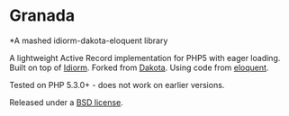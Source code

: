 Granada
======

*A mashed idiorm-dakota-eloquent library

A lightweight Active Record implementation for PHP5 with eager loading.
Built on top of [Idiorm](http://github.com/j4mie/idiorm/).
Forked from [Dakota](http://github.com/powerpak/dakota/).
Using code from [eloquent](https://github.com/taylorotwell/eloquent/).

Tested on PHP 5.3.0+ - does not work on earlier versions.

Released under a [BSD license](http://en.wikipedia.org/wiki/BSD_licenses).
